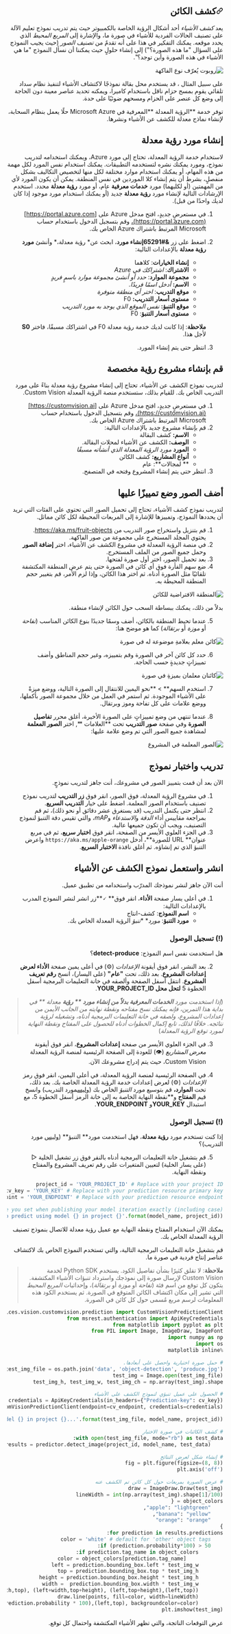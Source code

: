 <div id="readme" class="Box-body readme blob js-code-block-container p-5 p-xl-6 gist-border-0" dir="rtl">
    <article class="markdown-body entry-content container-lg" itemprop="text"><h1><a id="user-content-كشف-الكائن" class="anchor" aria-hidden="true" href="#كشف-الكائن"><svg class="octicon octicon-link" viewBox="0 0 16 16" version="1.1" width="16" height="16" aria-hidden="true"><path fill-rule="evenodd" d="M7.775 3.275a.75.75 0 001.06 1.06l1.25-1.25a2 2 0 112.83 2.83l-2.5 2.5a2 2 0 01-2.83 0 .75.75 0 00-1.06 1.06 3.5 3.5 0 004.95 0l2.5-2.5a3.5 3.5 0 00-4.95-4.95l-1.25 1.25zm-4.69 9.64a2 2 0 010-2.83l2.5-2.5a2 2 0 012.83 0 .75.75 0 001.06-1.06 3.5 3.5 0 00-4.95 0l-2.5 2.5a3.5 3.5 0 004.95 4.95l1.25-1.25a.75.75 0 00-1.06-1.06l-1.25 1.25a2 2 0 01-2.83 0z"></path></svg></a>كشف الكائن</h1>


يعد *كشف الأشياء* أحد أشكال الرؤية الخاصة بالكمبيوتر حيث يتم تدريب نموذج تعليم الآلة على تصنيف الحالات الفردية للأشياء في صورة ما، والإشارة إلى *المربع المحيط* الذي يحدد موقعه. يمكنك التفكير في هذا على أنه تقدمٌ من *تصنيف الصور* (حيث يجيب النموذج على السؤال "ما هذه الصورة؟") إلى إنشاء حلولٍ حيث يمكننا أن نسأل النموذج "ما هي الأشياء في هذه الصورة وأين توجد؟".

![روبوت يُعرّف نوع الفاكهة](./images/object-detection.jpg)

على سبيل المثال ، قد يستخدم محل بقالة نموذجًا لاكتشاف الأشياء لتنفيذ نظام سداد تلقائي يقوم بمسح حزام ناقل باستخدام كاميرا، ويمكنه تحديد عناصر معينة دون الحاجة إلى وضع كل عنصر على الحزام ومسحهم ضوئيًا على حدة.

توفر خدمة **الرؤية المعدلة **المعرفية في Microsoft Azure حلًا يعمل بنظام السحابة، لإنشاء نماذج معدلة للكشف عن الأشياء ونشرها.

## إنشاء مورد رؤية معدلة

لاستخدام خدمة الرؤية المعدلة، تحتاج إلى مورد Azure، ويمكنك استخدامه لتدريب نموذج، ومورد يمكنك نشره لتستخدمه التطبيقات. يمكنك استخدام نفس المورد لكل مهمة من هذه المهام، أو يمكنك استخدام موارد مختلفة لكل منها لتخصيص التكاليف بشكل منفصلٍ، بشرط أن يتم إنشاء كلا الموردين في نفس المنطقة. يمكن أن يكون المورد لأي من المهمتين (أو لكليهما) مورد **خدمات معرفية** عام، أو مورد **رؤية معدلة** محدد. استخدم الإرشادات التالية لإنشاء مورد **رؤية معدلة** جديد (أو يمكنك استخدام مورد موجود إذا كان لديك واحدًا من قبل).

1. في مستعرضٍ جديدٍ، افتح مدخل Azure على [https://portal.azure.com](https://portal.azure.com)، وقم بتسجيل الدخول باستخدام حساب Microsoft المرتبط باشتراك Azure الخاص بك.
2. اضغط على زر **&#65291إنشاء مورد**، ابحث عن* رؤية معدلة،* وأنشئ **مورد رؤية معدلة** بالإعدادات التالية:
    - **إنشاء الخيارات**: كلاهما
    - **الاشتراك**: *اشتراكك في Azure*
    - **مجموعة الموارد**: *حدد أو أنشئ مجموعة موارد باسمٍ فريدٍ*
    - **الاسم:** *أدخل اسمًا فريدًا*.
    - **موقع التدريب**: *اختر أي منطقة متوفرة*
    - **مستوى أسعار التدريب:** F0
    - **موقع التنبؤ:** *نفس الموقع الذي يوجد به مورد التدريب*
    - **مستوى أسعار التنبؤ**: F0

    **ملاحظة**: إذا كانت لديك خدمة رؤية معدلة F0 في اشتراكك مسبقًا، فاختر **S0** لأجل هذا.

3. انتظر حتى يتم إنشاء المورد.

## قم بإنشاء مشروع رؤية مخصصة

لتدريب نموذج الكشف عن الأشياء، تحتاج إلى إنشاء مشروع رؤية معدلة بناءً على مورد التدريب الخاص بك. للقيام بذلك، ستستخدم منصة الرؤية المعدلة Custom Vision.

1. في مستعرضٍ جديدٍ، افتح مدخل Azure على [https://customvision.ai](https://customvision.ai)، وقم بتسجيل الدخول باستخدام حساب Microsoft المرتبط باشتراك Azure الخاص بك.
2. قم بإنشاء مشروع جديد بالإعدادات التالية:
    - **الاسم:** كشف البقالة
    - **الوصف:** الكشف عن الأشياء لمحلات البقالة.
    - **المورد** *مورد الرؤية المعدلة الذي أنشأته مسبقًا*
    - **أنواع المشاريع:** كشف الكائن
    - ** لمجالات**: عام
3. انتظر حتى يتم إنشاء المشروع وفتحه في المتصفح.

## أضف الصور وضع تمييزًا عليها

لتدريب نموذج كشف الأشياء، تحتاج إلى تحميل الصور التي تحتوي على الفئات التي تريد أن يحددها النموذج، وتمييزها للإشارة إلى المربعات المحيطة لكل كائن مماثل.

1. قم بتنزيل واستخراج صور التدريب من https://aka.ms/fruit-objects. يحتوي المجلد المستخرج على مجموعة من صور الفاكهة.
2. في منصة الرؤية المعدلة في مشروع الكشف عن الأشياء، اختر **إضافة الصور** وحمل جميع الصور من الملف المستخرج.
3. بعد تحميل الصور، اختر أول صورة لفتحها.
4. ضع سهم الفأرة فوق أي كائن في الصورة حتى يتم عرض المنطقة المكتشفة تلقائيًا مثل الصورة أدناه. ثم اختر هذا الكائن، وإذا لزم الأمر، قم بتغيير حجم المنطقة المحيطة به.

![المنطقة الافتراضية للكائن](./images/object-region.jpg)

بدلاً من ذلك، يمكنك ببساطة السحب حول الكائن لإنشاء منطقة.

5. عندما تحيط المنطقة بالكائن، أضف وسمًا جديدًا بنوع الكائن المناسب (*تفاحة* أو *موزة* أو *برتقالة*) كما هو موضح هنا:

![كائن معلم بعلامةٍ موضوعة له في صورة](./images/object-tag.jpg)

6. حدد كل كائن آخر في الصورة وقم بتمييزه، وغير حجم المناطق وأضف تمييزاتٍ جديدةٍ حسب الحاجة.

![كائنان معلمان بميزةٍ في صورة](./images/object-tags.jpg)

7. استخدم السهم** > **نحو اليمين للانتقال إلى الصورة التالية، ووضع ميزةً على الأشياء الموجودة. ثم استمر في العمل من خلال مجموعة الصور بأكملها، ووضع علامات على كل تفاحة وموز وبرتقال.

8. عندما تنتهي من وضع تمييزاتٍ على الصورة الأخيرة، أغلق محرر **تفاصيل الصورة** وفي صفحة **صور التدريب** تحت **العلامات **, اختر **الصور المعلمة** لمشاهدة جميع الصور التي تم وضع علامة عليها:

![الصور المعلمة في المشروع](./images/tagged-images.jpg)

## تدريب واختبار نموذج

الآن بعد أن قمت بتمييز الصور في مشروعك، أنت جاهز لتدريب نموذجٍ.

1. في مشروع الرؤية المعدلة، فوق الصور، انقر فوق **زر التدريب** لتدريب نموذج تصنيف باستخدام الصور المعلمة. اضغط على خيار **التدريب السريع**.
2. انتظر حتى يكتمل التدريب (قد يستغرق عشر دقائق أو نحو ذلك)، ثم قم بمراجعة مقاييس أداء *الدقة* و*الاستدعاء* و*mAP*، والتي تقيس دقة التنبؤ لنموذج التصنيف، ويجب أن تكون جميعها عالية.
3. في الجزء العلوي الأيسر من الصفحة، انقر فوق **اختبار سريع**، ثم في مربع عنوان** URL للصورة**، أدخل `https://aka.ms/apple-orange` واعرض التنبؤ الذي تم إنشاؤه. ثم أغلق نافذة **الاختبار السريع**.

## انشر واستعمل نموذج الكشف عن الأشياء

أنت الآن جاهز لنشر نموذجك المدرّب واستخدامه من تطبيق عميل.

1. في أعلى يسار صفحة **الأداء**، انقر فوق** &#128504;**زر انشر لنشر النموذج المدرب بالإعدادات التالية:
    - **اسم النموذج**: كشف-انتاج
    - **مورد التنبؤ**: *مورد** **تنبؤ* الرؤية المعدلة الخاص بك.

### (!) تسجيل الوصول 
هل استخدمت نفس اسم النموذج: **detect-produce**؟ 

2. بعد النشر، انقر فوق أيقونة *الإعدادات* (&#9881;) في أعلى يمين صفحة **الأداء لعرض إعدادات المشروع**. بعد ذلك، تحت **"عام"** (على اليسار)، انسخ **رقم تعريف المشروع**. انتقل أسفل الصفحة وألصقه في خانة التعليمات البرمجية أسفل الخطوة 5 **لتحل محل YOUR_PROJECT_ID**. 

> (*إذا استخدمت مورد **الخدمات المعرفية بدلاً من إنشاء مورد ** رؤية** معدلة ** في بداية هذا التمرين، فإنه يمكنك نسخ مفتاحه ونقطة نهايته من الجانب الأيمن من إعدادات المشروع، ولصقه في خانة التعليمات البرمجية أدناه، وتشغيله لرؤية نتائجه. خلافًا لذلك، تابع إكمال الخطوات أدناه للحصول على المفتاح ونقطة النهاية لمورد توقع الرؤية المعدلة*)

3. في الجزء العلوي الأيسر من صفحة **إعدادات المشروع**، انقر فوق أيقونة *معرض المشاريع* (&#128065;) للعودة إلى الصفحة الرئيسية لمنصة الرؤية المعدلة Custom Vision، حيث يتم إدراج مشروعك الآن.

4. في الصفحة الرئيسية لمنصة الرؤية المعدلة، في أعلى اليمين، انقر فوق رمز *الإعدادات* (&#9881;) لعرض إعدادات خدمة الرؤية المعدلة الخاصة بك. بعد ذلك، تحت **الموارد،** قم بتوسيع مورد *التنبؤ* الخاص بك (<u>وليس</u>مورد التدريب) وانسخ قيم **المفتاح** و**نقطة النهاية الخاصة به إلى خانة الرمز أسفل الخطوة 5، مع استبدال **YOUR_KEY**و **YOUR_ENDPOINT**.

### (!) تسجيل الوصول 
إذا كنت تستخدم مورد **رؤية معدلة**، فهل استخدمت مورد** التنبؤ** (<u>وليس</u> مورد التدريب)؟

5. قم بتشغيل خانة التعليمات البرمجية أدناه بالنقر فوق زر تشغيل الخلية <span>&#9655;</span> (على يسار الخلية) لتعيين المتغيرات على رقم تعريف المشروع والمفتاح ونقطة النهاية.


```python
project_id = 'YOUR_PROJECT_ID' # Replace with your project ID
cv_key = 'YOUR_KEY' # Replace with your prediction resource primary key
cv_endpoint = 'YOUR_ENDPOINT' # Replace with your prediction resource endpoint

model_name = 'detect-produce' # this must match the model name you set when publishing your model iteration exactly (including case)!
print('Ready to predict using model {} in project {}'.format(model_name, project_id))
```

يمكنك الآن استخدام المفتاح ونقطة النهاية مع عميل رؤية معدلة للاتصال بنموذج تصنيف الرؤية المعدلة الخاص بك.

قم بتشغيل خانة التعليمات البرمجية التالية، والتي تستخدم النموذج الخاص بك لاكتشاف عناصر إنتاج فردية في صورة ما.

> **ملاحظة**: لا تقلق كثيرًا بشأن تفاصيل الكود. يستخدم Python SDK لخدمة Custom Vision لإرسال صورة إلى نموذجك واسترداد تنبؤات الأشياء المكتشفة. يتكون كل توقع من اسم فئة (*تفاحة* أو *موزة* أو *برتقالة*)، وإحداثيات *المربع المحيط* التي تشير إلى مكان اكتشاف الكائن المتوقع في الصورة. ثم يستخدم الكود هذه المعلومات لرسم مربع مُسمى حول كل كائن في الصورة.


```python
from azure.cognitiveservices.vision.customvision.prediction import CustomVisionPredictionClient
from msrest.authentication import ApiKeyCredentials
from matplotlib import pyplot as plt
from PIL import Image, ImageDraw, ImageFont
import numpy as np
import os
%matplotlib inline

# حمل صورة اختبارية واحصل على أبعادها.
test_img_file = os.path.join('data', 'object-detection', 'produce.jpg')
test_img = Image.open(test_img_file)
test_img_h, test_img_w, test_img_ch = np.array(test_img).shape

# الحصول على عميل تنبؤي لنموذج الكشف على الأشياء
credentials = ApiKeyCredentials(in_headers={"Prediction-key": cv_key})
predictor = CustomVisionPredictionClient(endpoint=cv_endpoint, credentials=credentials)

print('Detecting objects in {} using model {} in project {}...'.format(test_img_file, model_name, project_id))

# كشف الكائنات في صورة الاختبار
with open(test_img_file, mode="rb") as test_data:
    results = predictor.detect_image(project_id, model_name, test_data)

# إنشاء شكل لعرض النتائج
fig = plt.figure(figsize=(8, 8))
plt.axis('off')

# عرض الصورة بمربعات حول كل كائن تم الكشف عنه
draw = ImageDraw.Draw(test_img)
lineWidth = int(np.array(test_img).shape[1]/100)
object_colors = {
    "apple": "lightgreen",
    "banana": "yellow",
    "orange": "orange"
}
for prediction in results.predictions:
    color = 'white' # default for 'other' object tags
    if (prediction.probability*100) > 50:
        if prediction.tag_name in object_colors:
            color = object_colors[prediction.tag_name]
        left = prediction.bounding_box.left * test_img_w 
        top = prediction.bounding_box.top * test_img_h 
        height = prediction.bounding_box.height * test_img_h
        width =  prediction.bounding_box.width * test_img_w
        points = ((left,top), (left+width,top), (left+width,top+height), (left,top+height),(left,top))
        draw.line(points, fill=color, width=lineWidth)
        plt.annotate(prediction.tag_name + ": {0:.2f}%".format(prediction.probability * 100),(left,top), backgroundcolor=color)
plt.imshow(test_img)

```

عرض التوقعات الناتجة، والتي تظهر الأشياء المكتشفة واحتمال كل توقع.
